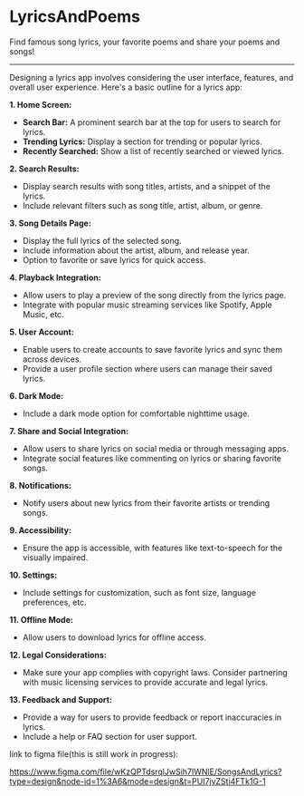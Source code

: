 # LyricsAndPoems

Find famous song lyrics, your favorite poems and share your poems and songs!

---

Designing a lyrics app involves considering the user interface, features, and overall user experience. Here's a basic outline for a lyrics app:

**1. Home Screen:**

- **Search Bar:** A prominent search bar at the top for users to search for lyrics.
- **Trending Lyrics:** Display a section for trending or popular lyrics.
- **Recently Searched:** Show a list of recently searched or viewed lyrics.

**2. Search Results:**

- Display search results with song titles, artists, and a snippet of the lyrics.
- Include relevant filters such as song title, artist, album, or genre.

**3. Song Details Page:**

- Display the full lyrics of the selected song.
- Include information about the artist, album, and release year.
- Option to favorite or save lyrics for quick access.

**4. Playback Integration:**

- Allow users to play a preview of the song directly from the lyrics page.
- Integrate with popular music streaming services like Spotify, Apple Music, etc.

**5. User Account:**

- Enable users to create accounts to save favorite lyrics and sync them across devices.
- Provide a user profile section where users can manage their saved lyrics.

**6. Dark Mode:**

- Include a dark mode option for comfortable nighttime usage.

**7. Share and Social Integration:**

- Allow users to share lyrics on social media or through messaging apps.
- Integrate social features like commenting on lyrics or sharing favorite songs.

**8. Notifications:**

- Notify users about new lyrics from their favorite artists or trending songs.

**9. Accessibility:**

- Ensure the app is accessible, with features like text-to-speech for the visually impaired.

**10. Settings:**

- Include settings for customization, such as font size, language preferences, etc.

**11. Offline Mode:**

- Allow users to download lyrics for offline access.

**12. Legal Considerations:**

- Make sure your app complies with copyright laws. Consider partnering with music licensing services to provide accurate and legal lyrics.

**13. Feedback and Support:**

- Provide a way for users to provide feedback or report inaccuracies in lyrics.
- Include a help or FAQ section for user support.

link to figma file(this is still work in progress):

https://www.figma.com/file/wKzQPTdsrqlJwSih7IWNlE/SongsAndLyrics?type=design&node-id=1%3A6&mode=design&t=PUI7jvZSti4FTk1G-1
